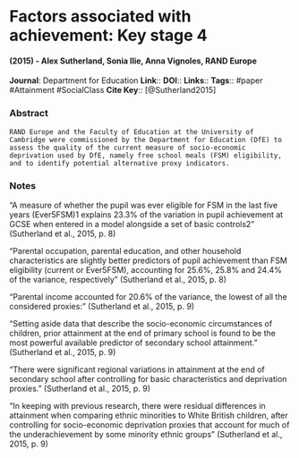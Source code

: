 # Factors associated with achievement: Key stage 4
#### (2015) - Alex Sutherland, Sonia Ilie, Anna Vignoles, RAND Europe
**Journal**: Department for Education
**Link**:: 
**DOI**:: 
**Links**:: 
**Tags**:: #paper #Attainment #SocialClass 
**Cite Key**:: [@Sutherland2015]

### Abstract

```
RAND Europe and the Faculty of Education at the University of Cambridge were commissioned by the Department for Education (DfE) to assess the quality of the current measure of socio-economic deprivation used by DfE, namely free school meals (FSM) eligibility, and to identify potential alternative proxy indicators.
```

### Notes

“A measure of whether the pupil was ever eligible for FSM in the last five years (Ever5FSM)1 explains 23.3% of the variation in pupil achievement at GCSE when entered in a model alongside a set of basic controls2” (Sutherland et al., 2015, p. 8)

“Parental occupation, parental education, and other household characteristics are slightly better predictors of pupil achievement than FSM eligibility (current or Ever5FSM), accounting for 25.6%, 25.8% and 24.4% of the variance, respectively” (Sutherland et al., 2015, p. 8)

“Parental income accounted for 20.6% of the variance, the lowest of all the considered proxies:” (Sutherland et al., 2015, p. 9)

“Setting aside data that describe the socio-economic circumstances of children, prior attainment at the end of primary school is found to be the most powerful available predictor of secondary school attainment.” (Sutherland et al., 2015, p. 9)

“There were significant regional variations in attainment at the end of secondary school after controlling for basic characteristics and deprivation proxies.” (Sutherland et al., 2015, p. 9)

“In keeping with previous research, there were residual differences in attainment when comparing ethnic minorities to White British children, after controlling for socio-economic deprivation proxies that account for much of the underachievement by some minority ethnic groups” (Sutherland et al., 2015, p. 9)